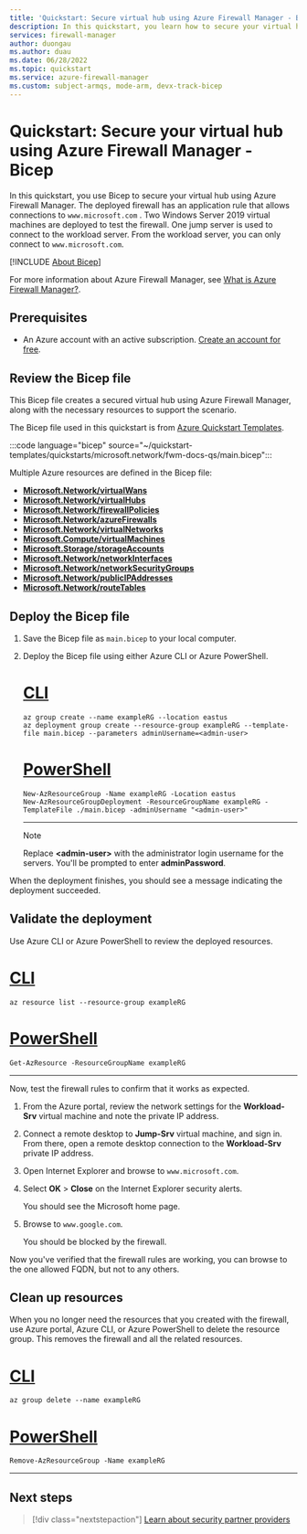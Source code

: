 ```yaml
---
title: 'Quickstart: Secure virtual hub using Azure Firewall Manager - Bicep'
description: In this quickstart, you learn how to secure your virtual hub using Azure Firewall Manager and Bicep.
services: firewall-manager
author: duongau
ms.author: duau
ms.date: 06/28/2022
ms.topic: quickstart
ms.service: azure-firewall-manager
ms.custom: subject-armqs, mode-arm, devx-track-bicep
---
```


# Quickstart: Secure your virtual hub using Azure Firewall Manager - Bicep

In this quickstart, you use Bicep to secure your virtual hub using Azure Firewall Manager. The deployed firewall has an application rule that allows connections to `www.microsoft.com` . Two Windows Server 2019 virtual machines are deployed to test the firewall. One jump server is used to connect to the workload server. From the workload server, you can only connect to `www.microsoft.com`.

[!INCLUDE [About Bicep](~/reusable-content/ce-skilling/azure/includes/resource-manager-quickstart-bicep-introduction.md)]

For more information about Azure Firewall Manager, see [What is Azure Firewall Manager?](overview.md).

## Prerequisites

- An Azure account with an active subscription. [Create an account for free](https://azure.microsoft.com/pricing/purchase-options/azure-account?cid=msft_learn).

## Review the Bicep file

This Bicep file creates a secured virtual hub using Azure Firewall Manager, along with the necessary resources to support the scenario.

The Bicep file used in this quickstart is from [Azure Quickstart Templates](https://azure.microsoft.com/resources/templates/fwm-docs-qs/).

:::code language="bicep" source="~/quickstart-templates/quickstarts/microsoft.network/fwm-docs-qs/main.bicep":::

Multiple Azure resources are defined in the Bicep file:

- [**Microsoft.Network/virtualWans**](/azure/templates/microsoft.network/virtualWans)
- [**Microsoft.Network/virtualHubs**](/azure/templates/microsoft.network/virtualHubs)
- [**Microsoft.Network/firewallPolicies**](/azure/templates/microsoft.network/firewallPolicies)
- [**Microsoft.Network/azureFirewalls**](/azure/templates/microsoft.network/azureFirewalls)
- [**Microsoft.Network/virtualNetworks**](/azure/templates/microsoft.network/virtualnetworks)
- [**Microsoft.Compute/virtualMachines**](/azure/templates/microsoft.compute/virtualmachines)
- [**Microsoft.Storage/storageAccounts**](/azure/templates/microsoft.storage/storageAccounts)
- [**Microsoft.Network/networkInterfaces**](/azure/templates/microsoft.network/networkinterfaces)
- [**Microsoft.Network/networkSecurityGroups**](/azure/templates/microsoft.network/networksecuritygroups)
- [**Microsoft.Network/publicIPAddresses**](/azure/templates/microsoft.network/publicipaddresses)
- [**Microsoft.Network/routeTables**](/azure/templates/microsoft.network/routeTables)

## Deploy the Bicep file

1. Save the Bicep file as `main.bicep` to your local computer.
1. Deploy the Bicep file using either Azure CLI or Azure PowerShell.

    # [CLI](#tab/CLI)

    ```azurecli
    az group create --name exampleRG --location eastus
    az deployment group create --resource-group exampleRG --template-file main.bicep --parameters adminUsername=<admin-user>
    ```

    # [PowerShell](#tab/PowerShell)

    ```azurepowershell
    New-AzResourceGroup -Name exampleRG -Location eastus
    New-AzResourceGroupDeployment -ResourceGroupName exampleRG -TemplateFile ./main.bicep -adminUsername "<admin-user>"
    ```

    ---

    > [!NOTE]
    > Replace **\<admin-user\>** with the administrator login username for the servers. You'll be prompted to enter **adminPassword**.

  When the deployment finishes, you should see a message indicating the deployment succeeded.

## Validate the deployment

Use Azure CLI or Azure PowerShell to review the deployed resources.

# [CLI](#tab/CLI)

```azurecli-interactive
az resource list --resource-group exampleRG
```

# [PowerShell](#tab/PowerShell)

```azurepowershell-interactive
Get-AzResource -ResourceGroupName exampleRG
```

---

Now, test the firewall rules to confirm that it works as expected.

1. From the Azure portal, review the network settings for the **Workload-Srv** virtual machine and note the private IP address.
2. Connect a remote desktop to **Jump-Srv** virtual machine, and sign in. From there, open a remote desktop connection to the **Workload-Srv** private IP address.
3. Open Internet Explorer and browse to `www.microsoft.com`.
4. Select **OK** > **Close** on the Internet Explorer security alerts.

   You should see the Microsoft home page.

5. Browse to `www.google.com`.

   You should be blocked by the firewall.

Now you've verified that the firewall rules are working, you can browse to the one allowed FQDN, but not to any others.

## Clean up resources

When you no longer need the resources that you created with the firewall, use Azure portal, Azure CLI, or Azure PowerShell to delete the resource group. This removes the firewall and all the related resources.

# [CLI](#tab/CLI)

```azurecli-interactive
az group delete --name exampleRG
```

# [PowerShell](#tab/PowerShell)

```azurepowershell-interactive
Remove-AzResourceGroup -Name exampleRG
```

---

## Next steps

> [!div class="nextstepaction"]
> [Learn about security partner providers](trusted-security-partners.md)
